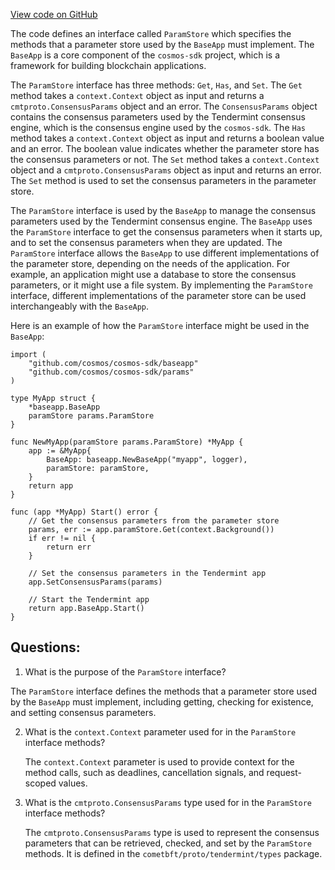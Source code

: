 [View code on GitHub](https://github.com/cosmos/cosmos-sdk.git/baseapp/params.go)

The code defines an interface called `ParamStore` which specifies the methods that a parameter store used by the `BaseApp` must implement. The `BaseApp` is a core component of the `cosmos-sdk` project, which is a framework for building blockchain applications. 

The `ParamStore` interface has three methods: `Get`, `Has`, and `Set`. The `Get` method takes a `context.Context` object as input and returns a `cmtproto.ConsensusParams` object and an error. The `ConsensusParams` object contains the consensus parameters used by the Tendermint consensus engine, which is the consensus engine used by the `cosmos-sdk`. The `Has` method takes a `context.Context` object as input and returns a boolean value and an error. The boolean value indicates whether the parameter store has the consensus parameters or not. The `Set` method takes a `context.Context` object and a `cmtproto.ConsensusParams` object as input and returns an error. The `Set` method is used to set the consensus parameters in the parameter store.

The `ParamStore` interface is used by the `BaseApp` to manage the consensus parameters used by the Tendermint consensus engine. The `BaseApp` uses the `ParamStore` interface to get the consensus parameters when it starts up, and to set the consensus parameters when they are updated. The `ParamStore` interface allows the `BaseApp` to use different implementations of the parameter store, depending on the needs of the application. For example, an application might use a database to store the consensus parameters, or it might use a file system. By implementing the `ParamStore` interface, different implementations of the parameter store can be used interchangeably with the `BaseApp`.

Here is an example of how the `ParamStore` interface might be used in the `BaseApp`:

```
import (
    "github.com/cosmos/cosmos-sdk/baseapp"
    "github.com/cosmos/cosmos-sdk/params"
)

type MyApp struct {
    *baseapp.BaseApp
    paramStore params.ParamStore
}

func NewMyApp(paramStore params.ParamStore) *MyApp {
    app := &MyApp{
        BaseApp: baseapp.NewBaseApp("myapp", logger),
        paramStore: paramStore,
    }
    return app
}

func (app *MyApp) Start() error {
    // Get the consensus parameters from the parameter store
    params, err := app.paramStore.Get(context.Background())
    if err != nil {
        return err
    }

    // Set the consensus parameters in the Tendermint app
    app.SetConsensusParams(params)

    // Start the Tendermint app
    return app.BaseApp.Start()
}
```
## Questions: 
 1. What is the purpose of the `ParamStore` interface?
   
   The `ParamStore` interface defines the methods that a parameter store used by the `BaseApp` must implement, including getting, checking for existence, and setting consensus parameters.

2. What is the `context.Context` parameter used for in the `ParamStore` interface methods?
   
   The `context.Context` parameter is used to provide context for the method calls, such as deadlines, cancellation signals, and request-scoped values.

3. What is the `cmtproto.ConsensusParams` type used for in the `ParamStore` interface methods?
   
   The `cmtproto.ConsensusParams` type is used to represent the consensus parameters that can be retrieved, checked, and set by the `ParamStore` methods. It is defined in the `cometbft/proto/tendermint/types` package.